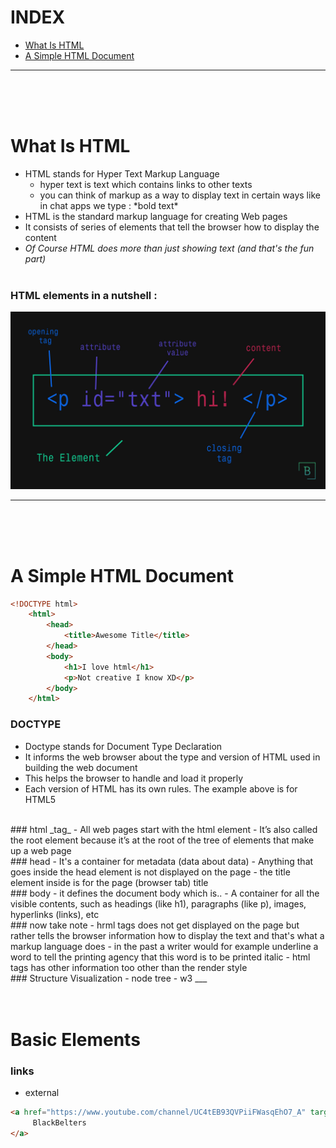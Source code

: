 # INDEX
- [What Is HTML](#l1)
- [A Simple HTML Document](#l2)
___
<br><br><br>


# <span id="l1">What Is HTML</span>
- HTML stands for Hyper Text Markup Language
    - hyper text is text which contains links to other texts
    - you can think of markup as a way to display text in certain ways like in chat apps we type : \*bold text\* 
- HTML is the standard markup language for creating Web pages
- It consists of series of elements that tell the browser how to display the content
- _Of Course HTML does more than just showing text (and that's the fun part)_
<br><br>
### HTML elements in a nutshell :
![HTML elements in a nutshell](https://raw.githubusercontent.com/blackbeltdevelopers/cheatsheats/main/assets/md-pics/html-element.jpg)
___
<br><br><br>

# <span id="l2">A Simple HTML Document</span>
```HTML
<!DOCTYPE html>
    <html>
        <head>
            <title>Awesome Title</title>
        </head>
        <body>
            <h1>I love html</h1>
            <p>Not creative I know XD</p>
        </body>
    </html>
```
### DOCTYPE
- Doctype stands for Document Type Declaration
- It informs the web browser about the type and version of HTML used in building the web document
- This helps the browser to handle and load it properly
- Each version of HTML has its own rules. The example above is for HTML5
<br>
### html _tag_
- All web pages start with the html element
- It’s also called the root element because it’s at the root of the tree of elements that make up a web page
<br>
### head
- It's a container for metadata (data about data)
- Anything that goes inside the head element is not displayed on the page
- the title element inside is for the page (browser tab) title
<br>
### body
- it defines the document body which is..
- A container for all the visible contents, such as headings (like h1), paragraphs (like p), images, hyperlinks (links), etc
<br>
### now take note
- hrml tags does not get displayed on the page but rather tells the browser information how to display the text and that's what a markup language does
- in the past a writer would for example underline a word to tell the printing agency that this word is to be printed italic
- html tags has other information too other than the render style
<br>
### Structure Visualization
- node tree
- w3
___
<br><br><br>

# Basic Elements
### links
- external
```HTML
<a href="https://www.youtube.com/channel/UC4tEB93QVPiiFWasqEhO7_A" target="_blank">
     BlackBelters
</a>
```

